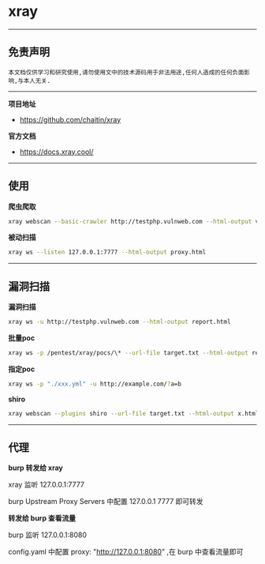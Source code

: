# xray

---

## 免责声明

`本文档仅供学习和研究使用,请勿使用文中的技术源码用于非法用途,任何人造成的任何负面影响,与本人无关.`

---

**项目地址**
- https://github.com/chaitin/xray

**官方文档**
- https://docs.xray.cool/

---

## 使用

**爬虫爬取**

```bash
xray webscan --basic-crawler http://testphp.vulnweb.com --html-output vuln.html
```

**被动扫描**

```bash
xray ws --listen 127.0.0.1:7777 --html-output proxy.html
```

---

## 漏洞扫描

**漏洞扫描**
```bash
xray ws -u http://testphp.vulnweb.com --html-output report.html
```

**批量poc**
```bash
xray ws -p /pentest/xray/pocs/\* --url-file target.txt --html-output report.html
```

**指定poc**
```bash
xray ws -p "./xxx.yml" -u http://example.com/?a=b
```

**shiro**
```bash
xray webscan --plugins shiro --url-file target.txt --html-output x.html
```

---

## 代理

**burp 转发给 xray**

xray 监听 127.0.0.1:7777

burp Upstream Proxy Servers 中配置 127.0.0.1 7777 即可转发

**转发给 burp 查看流量**

burp 监听 127.0.0.1:8080

config.yaml 中配置 proxy: "http://127.0.0.1:8080" ,在 burp 中查看流量即可
